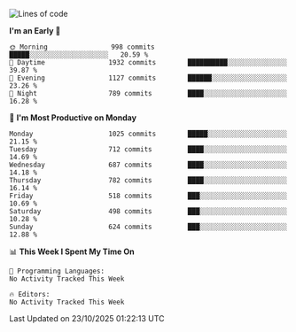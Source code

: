 <!--START_SECTION:waka-->
![Lines of code](https://img.shields.io/badge/From%20Hello%20World%20I%27ve%20Written-40.0%20million%20lines%20of%20code-blue)

**I'm an Early 🐤** 

```text
🌞 Morning                998 commits         █████░░░░░░░░░░░░░░░░░░░░   20.59 % 
🌆 Daytime                1932 commits        ██████████░░░░░░░░░░░░░░░   39.87 % 
🌃 Evening                1127 commits        ██████░░░░░░░░░░░░░░░░░░░   23.26 % 
🌙 Night                  789 commits         ████░░░░░░░░░░░░░░░░░░░░░   16.28 % 
```
📅 **I'm Most Productive on Monday** 

```text
Monday                   1025 commits        █████░░░░░░░░░░░░░░░░░░░░   21.15 % 
Tuesday                  712 commits         ████░░░░░░░░░░░░░░░░░░░░░   14.69 % 
Wednesday                687 commits         ████░░░░░░░░░░░░░░░░░░░░░   14.18 % 
Thursday                 782 commits         ████░░░░░░░░░░░░░░░░░░░░░   16.14 % 
Friday                   518 commits         ███░░░░░░░░░░░░░░░░░░░░░░   10.69 % 
Saturday                 498 commits         ███░░░░░░░░░░░░░░░░░░░░░░   10.28 % 
Sunday                   624 commits         ███░░░░░░░░░░░░░░░░░░░░░░   12.88 % 
```


📊 **This Week I Spent My Time On** 

```text
💬 Programming Languages: 
No Activity Tracked This Week

🔥 Editors: 
No Activity Tracked This Week
```


 Last Updated on 23/10/2025 01:22:13 UTC
<!--END_SECTION:waka-->
```
